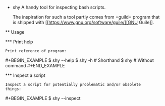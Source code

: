 * shy
  A handy tool for inspecting bash scripts.

  The inspiration for such a tool partly comes from =guild= program
  that is shipped with [[https://www.gnu.org/software/guile/][GNU Guile]].

** Usage

*** Print help

    Print reference of program:
#+BEGIN_EXAMPLE
$ shy --help
$ shy -h                     # Shorthand
$ shy                        # Without command
#+END_EXAMPLE

*** Inspect a script

    Inspect a script for potentially problematic and/or obsolete
    things:
#+BEGIN_EXAMPLE
$ shy --inspect <script>
$ shy -i <script>            # Shorthand
#+END_EXAMPLE

*** Print commentary of deprecated syntax
    
    You can print this section as follows:
#+BEGIN_EXAMPLE
$ shy --commentary <script>
$ shy -c <script>            # Shorthand
#+END_EXAMPLE

*** Print dependencies

    Print script dependencies, that is, scripts that are sourced in
    the given script:
#+BEGIN_EXAMPLE
$ shy --deps <script>
$ shy -d <script>            # Shorthand
#+END_EXAMPLE

*** Print version

    Print version of program:
#+BEGIN_EXAMPLE
$ shy --version
$ shy -v                     # Shorthand
#+END_EXAMPLE

*** Documentation

    Read the documentation:
#+BEGIN_EXAMPLE
$ man shy
$ info shy
#+END_EXAMPLE

